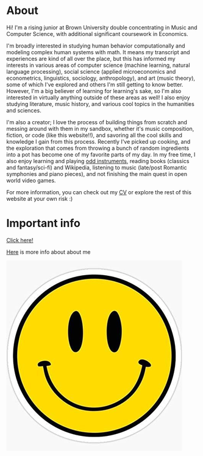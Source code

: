 # About

Hi! I'm a rising junior at Brown University double concentrating in Music and Computer Science, with additional significant coursework in Economics.

I'm broadly interested in studying human behavior computationally and modeling complex human systems with math. It means my transcript and experiences are kind of all over the place, but this has informed my interests in various areas of computer science (machine learning, natural language processing), social science (applied microeconomics and econometrics, linguistics, sociology, anthropology), and art (music theory), some of which I've explored and others I'm still getting to know better. However, I'm a big believer of learning for learning's sake, so I'm also interested in virtually anything outside of these areas as well! I also enjoy studying literature, music history, and various cool topics in the humanities and sciences.

I'm also a creator; I love the process of building things from scratch and messing around with them in my sandbox, whether it's music composition, fiction, or code (like this website!!), and savoring all the cool skills and knowledge I gain from this process. Recently I've picked up cooking, and the exploration that comes from throwing a bunch of random ingredients into a pot has become one of my favorite parts of my day. In my free time, I also enjoy learning and playing [odd instruments](https://www.instagram.com/evotamatone/), reading books (classics and fantasy/sci-fi) and Wikipedia, listening to music (late/post Romantic symphonies and piano pieces), and not finishing the main quest in open world video games.

For more information, you can check out my [CV](https://www.youtube.com/watch?v=dQw4w9WgXcQ) or explore the rest of this website at your own risk :)

# Important info

[Click here!](https://www.youtube.com/watch?v=dQw4w9WgXcQ)

[Here](info.txt) is more info about about me

![smiley](smileyface.jpg)
